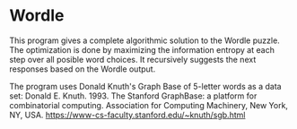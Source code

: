 # Wordle

This program gives a complete algorithmic solution to the Wordle puzzle. The optimization is done by maximizing the information entropy at each step over all posible word choices. It recursively suggests the next responses based on the Wordle output.

The program uses Donald Knuth's Graph Base of 5-letter words as a data set:
Donald E. Knuth. 1993. The Stanford GraphBase: a platform for combinatorial computing. Association for Computing Machinery, New York, NY, USA. https://www-cs-faculty.stanford.edu/~knuth/sgb.html
